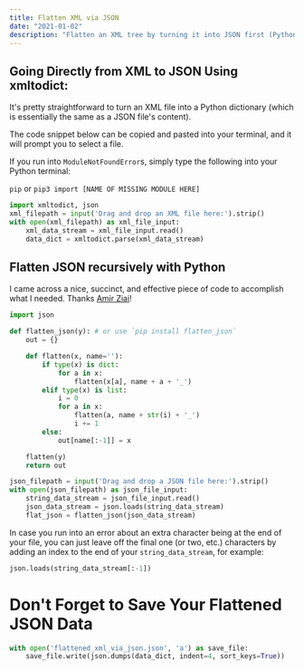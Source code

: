```yaml
---
title: Flatten XML via JSON
date: "2021-01-02"
description: "Flatten an XML tree by turning it into JSON first (Python)"
---
```


## Going Directly from XML to JSON Using xmltodict:

It's pretty straightforward to turn an XML file into a Python dictionary (which is essentially the same as a JSON file's content).

The code snippet below can be copied and pasted into your terminal, and it will prompt you to select a file.

If you run into `ModuleNotFoundError`s, simply type the following into your Python terminal:

`pip` or `pip3 import [NAME OF MISSING MODULE HERE]`

```python
import xmltodict, json
xml_filepath = input('Drag and drop an XML file here:').strip()
with open(xml_filepath) as xml_file_input:
    xml_data_stream = xml_file_input.read()
    data_dict = xmltodict.parse(xml_data_stream)
```

## Flatten JSON recursively with Python

I came across a nice, succinct, and effective piece of code to accomplish what I needed. Thanks [Amir Ziai](https://towardsdatascience.com/flattening-json-objects-in-python-f5343c794b10)!

```python
import json

def flatten_json(y): # or use `pip install flatten_json`
    out = {}

    def flatten(x, name=''):
        if type(x) is dict:
            for a in x:
                flatten(x[a], name + a + '_')
        elif type(x) is list:
            i = 0
            for a in x:
                flatten(a, name + str(i) + '_')
                i += 1
        else:
            out[name[:-1]] = x

    flatten(y)
    return out

json_filepath = input('Drag and drop a JSON file here:').strip()
with open(json_filepath) as json_file_input:
    string_data_stream = json_file_input.read()
    json_data_stream = json.loads(string_data_stream)
    flat_json = flatten_json(json_data_stream)

```

In case you run into an error about an extra character being at the end of your file, you can just leave off the final one (or two, etc.) characters by adding an index to the end of your `string_data_stream`, for example:

```python
json.loads(string_data_stream[:-1])
```

# Don't Forget to Save Your Flattened JSON Data

```python
with open('flattened_xml_via_json.json', 'a') as save_file:
    save_file.write(json.dumps(data_dict, indent=4, sort_keys=True))
```
